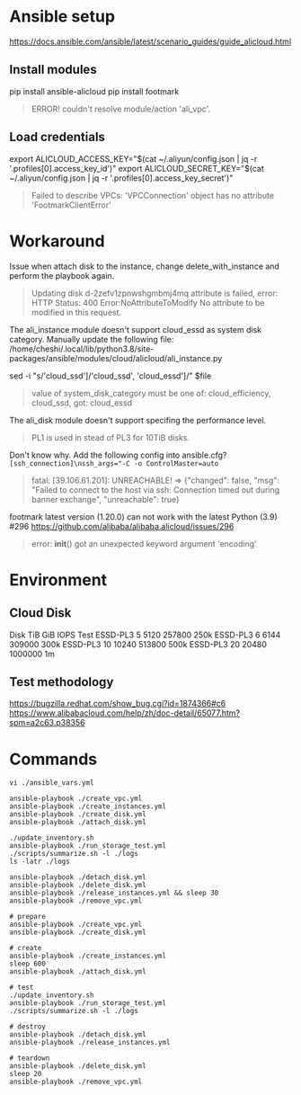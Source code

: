 # Ansible setup

https://docs.ansible.com/ansible/latest/scenario_guides/guide_alicloud.html

## Install modules
pip install ansible-alicloud
pip install footmark

> ERROR! couldn't resolve module/action 'ali_vpc'.

## Load credentials
export ALICLOUD_ACCESS_KEY="$(cat ~/.aliyun/config.json | jq -r '.profiles[0].access_key_id')"
export ALICLOUD_SECRET_KEY="$(cat ~/.aliyun/config.json | jq -r '.profiles[0].access_key_secret')"

> Failed to describe VPCs: 'VPCConnection' object has no attribute 'FootmarkClientError'

# Workaround

Issue when attach disk to the instance, change delete_with_instance and perform the playbook again.

> Updating disk d-2zefv1zpnwshgmbmj4mq attribute is failed, error: HTTP Status: 400 Error:NoAttributeToModify No attribute to be modified in this request.

The ali_instance module doesn't support cloud_essd as system disk category. Manually update the following file:
/home/cheshi/.local/lib/python3.8/site-packages/ansible/modules/cloud/alicloud/ali_instance.py

sed -i "s/'cloud_ssd']/'cloud_ssd', 'cloud_essd']/" $file

> value of system_disk_category must be one of: cloud_efficiency, cloud_ssd, got: cloud_essd

The ali_disk module doesn't support specifing the performance level.

> PL1 is used in stead of PL3 for 10TiB disks.

Don't know why. Add the following config into ansible.cfg?
`[ssh_connection]\nssh_args="-C -o ControlMaster=auto`

> fatal: [39.106.61.201]: UNREACHABLE! => {"changed": false, "msg": "Failed to connect to the host via ssh: Connection timed out during banner exchange", "unreachable": true}

footmark latest version (1.20.0) can not work with the latest Python (3.9) #296
https://github.com/alibaba/alibaba.alicloud/issues/296

> error: __init__() got an unexpected keyword argument 'encoding'


# Environment

## Cloud Disk

Disk      TiB  GiB    IOPS     Test
ESSD-PL3  5    5120   257800   250k
ESSD-PL3  6    6144   309000   300k
ESSD-PL3  10   10240  513800   500k
ESSD-PL3  20   20480  1000000  1m


## Test methodology

https://bugzilla.redhat.com/show_bug.cgi?id=1874366#c6
https://www.alibabacloud.com/help/zh/doc-detail/65077.htm?spm=a2c63.p38356

# Commands

```
vi ./ansible_vars.yml

ansible-playbook ./create_vpc.yml
ansible-playbook ./create_instances.yml
ansible-playbook ./create_disk.yml
ansible-playbook ./attach_disk.yml

./update_inventory.sh
ansible-playbook ./run_storage_test.yml
./scripts/summarize.sh -l ./logs
ls -latr ./logs

ansible-playbook ./detach_disk.yml
ansible-playbook ./delete_disk.yml
ansible-playbook ./release_instances.yml && sleep 30
ansible-playbook ./remove_vpc.yml
```

```
# prepare
ansible-playbook ./create_vpc.yml
ansible-playbook ./create_disk.yml

# create
ansible-playbook ./create_instances.yml
sleep 600
ansible-playbook ./attach_disk.yml

# test
./update_inventory.sh
ansible-playbook ./run_storage_test.yml
./scripts/summarize.sh -l ./logs

# destroy
ansible-playbook ./detach_disk.yml
ansible-playbook ./release_instances.yml

# teardown
ansible-playbook ./delete_disk.yml
sleep 20
ansible-playbook ./remove_vpc.yml
```
